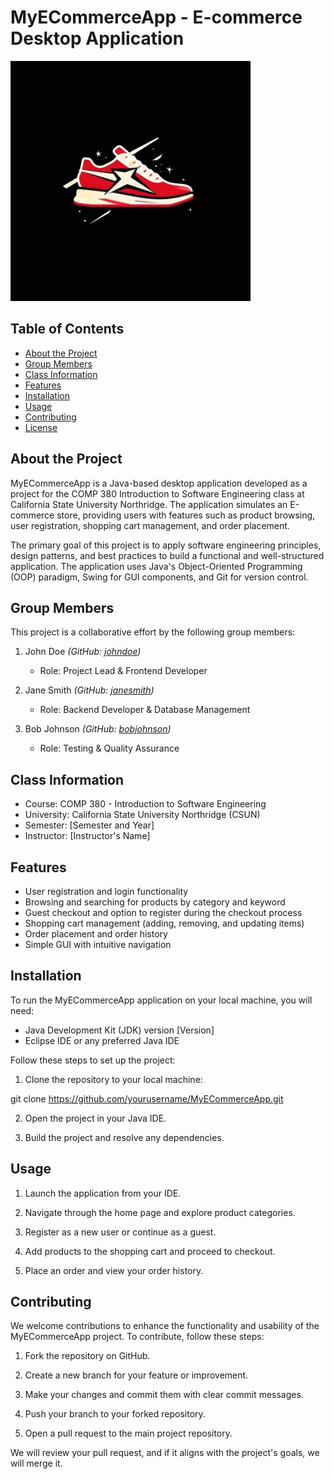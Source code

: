 # MyECommerceApp - E-commerce Desktop Application

![Logo](Logo.webp)
## Table of Contents
- [About the Project](#about-the-project)
- [Group Members](#group-members)
- [Class Information](#class-information)
- [Features](#features)
- [Installation](#installation)
- [Usage](#usage)
- [Contributing](#contributing)
- [License](#license)

## About the Project

MyECommerceApp is a Java-based desktop application developed as a project for the COMP 380 Introduction to Software Engineering class at California State University Northridge. The application simulates an E-commerce store, providing users with features such as product browsing, user registration, shopping cart management, and order placement.

The primary goal of this project is to apply software engineering principles, design patterns, and best practices to build a functional and well-structured application. The application uses Java's Object-Oriented Programming (OOP) paradigm, Swing for GUI components, and Git for version control.

## Group Members

This project is a collaborative effort by the following group members:

1. John Doe *(GitHub: [johndoe](https://github.com/johndoe))*
   - Role: Project Lead & Frontend Developer

2. Jane Smith *(GitHub: [janesmith](https://github.com/janesmith))*
   - Role: Backend Developer & Database Management

3. Bob Johnson *(GitHub: [bobjohnson](https://github.com/bobjohnson))*
   - Role: Testing & Quality Assurance

## Class Information

- Course: COMP 380 - Introduction to Software Engineering
- University: California State University Northridge (CSUN)
- Semester: [Semester and Year]
- Instructor: [Instructor's Name]

## Features

- User registration and login functionality
- Browsing and searching for products by category and keyword
- Guest checkout and option to register during the checkout process
- Shopping cart management (adding, removing, and updating items)
- Order placement and order history
- Simple GUI with intuitive navigation

## Installation

To run the MyECommerceApp application on your local machine, you will need:
- Java Development Kit (JDK) version [Version]
- Eclipse IDE or any preferred Java IDE

Follow these steps to set up the project:

1. Clone the repository to your local machine:

git clone https://github.com/yourusername/MyECommerceApp.git

2. Open the project in your Java IDE.

3. Build the project and resolve any dependencies.

## Usage

1. Launch the application from your IDE.

2. Navigate through the home page and explore product categories.

3. Register as a new user or continue as a guest.

4. Add products to the shopping cart and proceed to checkout.

5. Place an order and view your order history.

## Contributing

We welcome contributions to enhance the functionality and usability of the MyECommerceApp project. To contribute, follow these steps:

1. Fork the repository on GitHub.

2. Create a new branch for your feature or improvement.

3. Make your changes and commit them with clear commit messages.

4. Push your branch to your forked repository.

5. Open a pull request to the main project repository.

We will review your pull request, and if it aligns with the project's goals, we will merge it.